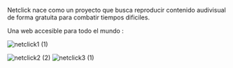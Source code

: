 Netclick nace como un proyecto que busca reproducir contenido audivisual de forma gratuita para combatir tiempos dificiles. 

Una web accesible para todo el mundo :

![netclick1 (1)](https://github.com/EmanuelIniguez/Netclick/assets/84642858/3f1e4e94-d7b6-4cad-bb30-ea089d0dd748) 

![netclick2 (2)](https://github.com/EmanuelIniguez/Netclick/assets/84642858/af1898e8-ce1a-4d04-8743-bc11ac564385)
![netclick3 (1)](https://github.com/EmanuelIniguez/Netclick/assets/84642858/aa5cbfde-693e-4938-b6f9-cb635f02385c)





